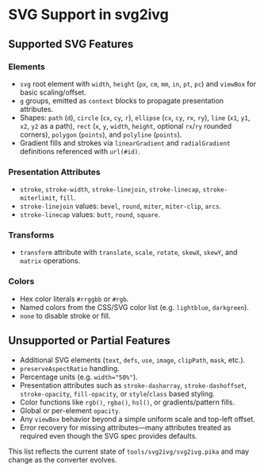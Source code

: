 # SVG Support in svg2ivg

## Supported SVG Features

### Elements

-   `svg` root element with `width`, `height` (`px`, `cm`, `mm`, `in`, `pt`, `pc`) and `viewBox` for basic scaling/offset.
-   `g` groups, emitted as `context` blocks to propagate presentation attributes.
-   Shapes: `path` (`d`), `circle` (`cx`, `cy`, `r`), `ellipse` (`cx`, `cy`, `rx`, `ry`), `line` (`x1`, `y1`, `x2`, `y2` as a path), `rect` (`x`, `y`, `width`, `height`, optional `rx`/`ry` rounded corners), `polygon` (`points`), and `polyline` (`points`).
-   Gradient fills and strokes via `linearGradient` and `radialGradient` definitions referenced with `url(#id)`.

### Presentation Attributes

-   `stroke`, `stroke-width`, `stroke-linejoin`, `stroke-linecap`, `stroke-miterlimit`, `fill`.
-   `stroke-linejoin` values: `bevel`, `round`, `miter`, `miter-clip`, `arcs`.
-   `stroke-linecap` values: `butt`, `round`, `square`.

### Transforms

-   `transform` attribute with `translate`, `scale`, `rotate`, `skewX`, `skewY`, and `matrix` operations.

### Colors

-   Hex color literals `#rrggbb` or `#rgb`.
-   Named colors from the CSS/SVG color list (e.g. `lightblue`, `darkgreen`).
-   `none` to disable stroke or fill.

## Unsupported or Partial Features

-   Additional SVG elements (`text`, `defs`, `use`, `image`, `clipPath`, `mask`, etc.).
-   `preserveAspectRatio` handling.
-   Percentage units (e.g. `width="50%"`).
-   Presentation attributes such as `stroke-dasharray`, `stroke-dashoffset`, `stroke-opacity`, `fill-opacity`, or `style`/`class` based styling.
-   Color functions like `rgb()`, `rgba()`, `hsl()`, or gradients/pattern fills.
-   Global or per-element `opacity`.
-   Any `viewBox` behavior beyond a simple uniform scale and top-left offset.
-   Error recovery for missing attributes—many attributes treated as required even though the SVG spec provides defaults.

This list reflects the current state of `tools/svg2ivg/svg2ivg.pika` and may change as the converter evolves.
